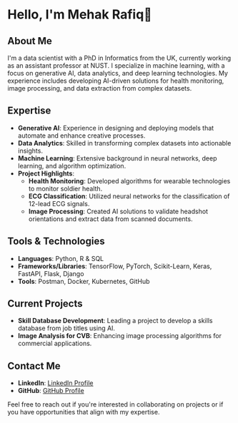 # Hello, I'm Mehak Rafiq👋

## About Me
I'm a data scientist with a PhD in Informatics from the UK, currently working as an assistant professor at NUST. 
I specialize in machine learning, with a focus on generative AI, data analytics, and deep learning technologies. 
My experience includes developing AI-driven solutions for health monitoring, image processing, and data extraction from complex datasets.

## Expertise
- **Generative AI**: Experience in designing and deploying models that automate and enhance creative processes.
- **Data Analytics**: Skilled in transforming complex datasets into actionable insights.
- **Machine Learning**: Extensive background in neural networks, deep learning, and algorithm optimization.
- **Project Highlights**:
  - **Health Monitoring**: Developed algorithms for wearable technologies to monitor soldier health.
  - **ECG Classification**: Utilized neural networks for the classification of 12-lead ECG signals.
  - **Image Processing**: Created AI solutions to validate headshot orientations and extract data from scanned documents.

## Tools & Technologies
- **Languages**: Python, R & SQL
- **Frameworks/Libraries**: TensorFlow, PyTorch, Scikit-Learn, Keras, FastAPI, Flask, Django
- **Tools**: Postman, Docker, Kubernetes, GitHub

## Current Projects
- **Skill Database Development**: Leading a project to develop a skills database from job titles using AI.
- **Image Analysis for CVB**: Enhancing image processing algorithms for commercial applications.

## Contact Me
- **LinkedIn**: [LinkedIn Profile](https://www.linkedin.com/in/mehakrafiq)
- **GitHub**: [GitHub Profile](https://github.com/mehakrafiq)

Feel free to reach out if you're interested in collaborating on projects or if you have opportunities that align with my expertise.


<!--
**mehakrafiq/mehakrafiq** is a ✨ _special_ ✨ repository because its `README.md` (this file) appears on your GitHub profile.

Here are some ideas to get you started:

- 🔭 I’m currently working on ...
- 🌱 I’m currently learning ...
- 👯 I’m looking to collaborate on ...
- 🤔 I’m looking for help with ...
- 💬 Ask me about ...
- 📫 How to reach me: ...
- 😄 Pronouns: ...
- ⚡ Fun fact: ...
-->
